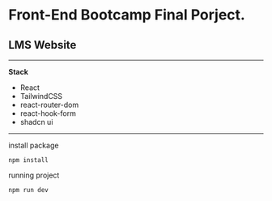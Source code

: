 # Front-End Bootcamp Final Porject.
## LMS Website
---
**Stack**
- React
- TailwindCSS
- react-router-dom
- react-hook-form
- shadcn ui

---
install package
```
npm install
```

running project
```
npm run dev
```